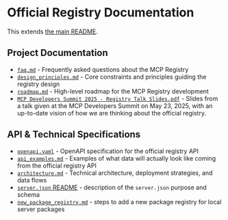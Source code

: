 # Official Registry Documentation

This extends [the main README](../README.md).

## Project Documentation

- [`faq.md`](./faq.md) - Frequently asked questions about the MCP Registry
- [`design_principles.md`](./design_principles.md) - Core constraints and principles guiding the registry design
- [`roadmap.md`](./roadmap.md) - High-level roadmap for the MCP Registry development
- [`MCP Developers Summit 2025 - Registry Talk Slides.pdf`](./MCP%20Developers%20Summit%202025%20-%20Registry%20Talk%20Slides.pdf) - Slides from a talk given at the MCP Developers Summit on May 23, 2025, with an up-to-date vision of how we are thinking about the official registry.

## API & Technical Specifications

- [`openapi.yaml`](./server-registry-api/openapi.yaml) - OpenAPI specification for the official registry API
- [`api_examples.md`](./api_examples.md) - Examples of what data will actually look like coming from the official registry API
- [`architecture.md`](./architecture.md) - Technical architecture, deployment strategies, and data flows
- [`server.json` README](./server-json/README.md) - description of the `server.json` purpose and schema
- [`new_package_registry.md`](./new_package_registry.md) - steps to add a new package registry for local server packages
